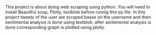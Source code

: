 This project is about doing web scraping using python.
You will need to install Beautiful soup, Plotly, textblob before runnig this py file.
In this project tweets of the user are scraped bases on the username and then sentimental analysis is done using textblob. after sentimental analysis is done corresponding graph is plotted using plotly.
